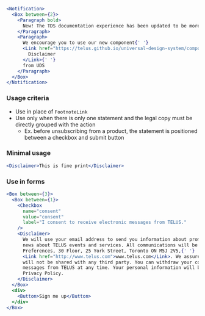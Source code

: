```jsx noeditor
<Notification>
  <Box between={2}>
    <Paragraph bold>
      New! The TDS documentation experience has been updated to be more performant!
    </Paragraph>
    <Paragraph>
      We encourage you to use our new component{' '}
      <Link href="https://telus.github.io/universal-design-system/components/allium/web/disclaimer">
        Disclaimer
      </Link>{' '}
      from UDS
    </Paragraph>
  </Box>
</Notification>
```

### Usage criteria

- Use in place of `FootnoteLink`
- Use only when there is only one statement and the legal copy must be directly grouped with the action
  - Ex. before unsubscribing from a product, the statement is positioned between a checkbox and submit button

### Minimal usage

```jsx
<Disclaimer>This is fine print</Disclaimer>
```

### Use in forms

```jsx
<Box between={3}>
  <Box between={1}>
    <Checkbox
      name="consent"
      value="consent"
      label="I consent to receive electronic messages from TELUS."
    />
    <Disclaimer>
      We will use your email address to send you information about promotions, special offers and
      news about TELUS events and services. All communications will be coming from TELUS, Marketing
      Preferences, 30 Floor, 25 York Street, Toronto ON M5J 2V5,{' '}
      <Link href="http://www.telus.com">www.telus.com</Link>. We assure you that your email address
      will not be shared with any third party. You can withdraw your consent to receive electronic
      messages from TELUS at any time. Your personal information will be used in accordance with our
      Privacy Policy.
    </Disclaimer>
  </Box>
  <div>
    <Button>Sign me up</Button>
  </div>
</Box>
```

